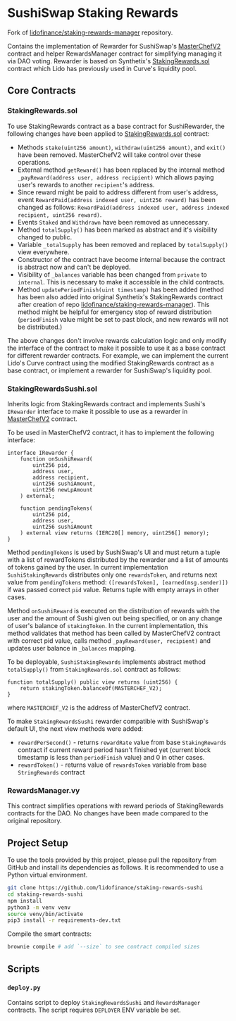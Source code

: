 # SushiSwap Staking Rewards

Fork of [lidofinance/staking-rewards-manager](https://github.com/lidofinance/staking-rewards-manager) repository.

Contains the implementation of Rewarder for SushiSwap's [MasterChefV2](https://dev.sushi.com/sushiswap/contracts/masterchefv2) contract and helper RewardsManager contract for simplifying managing it via DAO voting. Rewarder is based on Synthetix's [StakingRewards.sol](https://github.com/lidofinance/staking-rewards-manager/blob/main/contracts/StakingRewards.sol) contract which Lido has previously used in Curve's liquidity pool.

## Core Contracts

### StakingRewards.sol

To use StakingRewards contract as a base contract for SushiRewarder, the following changes have been applied to [StakingRewards.sol](https://github.com/lidofinance/staking-rewards-manager/blob/main/contracts/StakingRewards.sol) contract:

- Methods `stake(uint256 amount)`, `withdraw(uint256 amount)`, and `exit()` have been removed. MasterChefV2 will take control over these operations.
- External method `getReward()` has been replaced by the internal method `_payReward(address user, address recipient)` which allows paying user's rewards to another `recipient`'s address.
- Since reward might be paid to address different from user's address, event `RewardPaid(address indexed user, uint256 reward)` has been changed as follows: `RewardPaid(address indexed user, address indexed recipient, uint256 reward)`.
- Events `Staked` and `Withdrawn` have been removed as unnecessary.
- Method `totalSupply()` has been marked as abstract and it's visibility changed to public.
- Variable `_totalSupply` has been removed and replaced by `totalSupply()` view everywhere.
- Constructor of the contract have become internal because the contract is abstract now and can't be deployed.
- Visibility of `_balances` variable has been changed from `private` to `internal`. This is necessary to make it accessible in the child contracts.
- Method `updatePeriodFinish(uint timestamp)` has been added (method has been also added into original Synthetix's StakingRewards contract after creation of repo [lidofinance/staking-rewards-manager](https://github.com/lidofinance/staking-rewards-manager)). This method might be helpful for emergency stop of reward distribution (`periodFinish` value might be set to past block, and new rewards will not be distributed.)

The above changes don't involve rewards calculation logic and only modify the interface of the contract to make it possible to use it as a base contract for different rewarder contracts. For example, we can implement the current Lido's Curve contract using the modified StakingRewards contract as a base contract, or implement a rewarder for SushiSwap's liquidity pool.

### StakingRewardsSushi.sol

Inherits logic from StakingRewards contract and implements Sushi's `IRewarder` interface to make it possible to use as a rewarder in [MasterChefV2](https://dev.sushi.com/sushiswap/contracts/masterchefv2) contract.

To be used in MasterChefV2 contract, it has to implement the following interface:

```solidity=
interface IRewarder {
    function onSushiReward(
        uint256 pid,
        address user,
        address recipient,
        uint256 sushiAmount,
        uint256 newLpAmount
    ) external;

    function pendingTokens(
        uint256 pid,
        address user,
        uint256 sushiAmount
    ) external view returns (IERC20[] memory, uint256[] memory);
}
```

Method `pendingTokens` is used by SushiSwap's UI and must return a tuple with a list of rewardTokens distributed by the rewarder and a list of amounts of tokens gained by the user.
In current implementation `SushiStakingRewards` distributes only one `rewardsToken`, and returns next value from `pendingTokens` method: `([rewardsToken], [earned(msg.sender)])` if was passed correct `pid` value. Returns tuple with empty arrays in other cases.

Method `onSushiReward` is executed on the distribution of rewards with the user and the amount of Sushi given out being specified, or on any change of user's balance of `stakingToken`. In the current implementation, this method validates that method has been called by MasterChefV2 contract with correct pid value, calls method `_payReward(user, recipient)` and updates user balance in `_balances` mapping.

To be deployable, `SushiStakingRewards` implements abstract method `totalSupply()` from `StakingRewards.sol` contract as follows:

```solidity=
function totalSupply() public view returns (uint256) {
    return stakingToken.balanceOf(MASTERCHEF_V2);
}
```

where `MASTERCHEF_V2` is the address of MasterChefV2 contract.

To make `StakingRewardsSushi` rewarder compatible with SushiSwap's default UI, the next view methods were added:

- `rewardPerSecond()` - returns `rewardRate` value from base `StakingRewards` contract if current reward period hasn't finished yet (current block timestamp is less than `periodFinish` value) and 0 in other cases.
- `rewardToken()` - returns value of `rewardsToken` variable from base `StringRewards` contract

### RewardsManager.vy

This contract simplifies operations with reward periods of StakingRewards contracts for the DAO. No changes have been made compared to the original repository.

## Project Setup

To use the tools provided by this project, please pull the repository from GitHub and install its dependencies as follows. It is recommended to use a Python virtual environment.

```bash
git clone https://github.com/lidofinance/staking-rewards-sushi
cd staking-rewards-sushi
npm install
python3 -m venv venv
source venv/bin/activate
pip3 install -r requirements-dev.txt
```

Compile the smart contracts:

```bash
brownie compile # add `--size` to see contract compiled sizes
```

## Scripts

### `deploy.py`

Contains script to deploy `StakingRewardsSushi` and `RewardsManager` contracts. The script requires `DEPLOYER` ENV variable be set.
